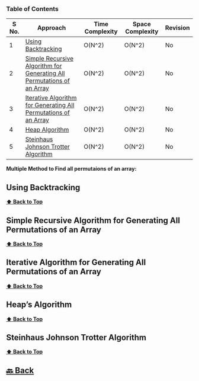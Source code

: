 ### Table of Contents

| S No. | Approach                                                                                                                                          | Time Complexity | Space Complexity | Revision |
| ----- | ------------------------------------------------------------------------------------------------------------------------------------------------- | --------------- | ---------------- | -------- |
| 1     | [Using Backtracking](#Using-Backtracking)                                                                                                         | O(N^2)          | O(N^2)           | No       |
| 2     | [Simple Recursive Algorithm for Generating All Permutations of an Array](#Simple-Recursive-Algorithm-for-Generating-All-Permutations-of-an-Array) | O(N^2)          | O(N^2)           | No       |
| 3     | [Iterative Algorithm for Generating All Permutations of an Array](#Iterative-Algorithm-for-Generating-All-Permutations-of-an-Array)               | O(N^2)          | O(N^2)           | No       |
| 4     | [Heap Algorithm](#Heap-Algorithm)                                                                                                                 | O(N^2)          | O(N^2)           | No       |
| 5     | [Steinhaus Johnson Trotter Algorithm](#Steinhaus-Johnson-Trotter-Algorithm)                                                                       | O(N^2)          | O(N^2)           | No       |

**Multiple Method to Find all permutaions of an array:**
### <h2>Using Backtracking</h2>

**[⬆ Back to Top](#table-of-contents)**

### <h2>Simple Recursive Algorithm for Generating All Permutations of an Array</h2>

**[⬆ Back to Top](#table-of-contents)**

### <h2>Iterative Algorithm for Generating All Permutations of an Array</h2>

**[⬆ Back to Top](#table-of-contents)**

### <h2>Heap’s Algorithm</h2>

**[⬆ Back to Top](#table-of-contents)**

### <h2>Steinhaus Johnson Trotter Algorithm</h2>

**[⬆ Back to Top](#table-of-contents)**




<h2><a href="https://github.com/sanjay9616/Striver-180/blob/master/README.md"> 🔙 Back</a></h2>
